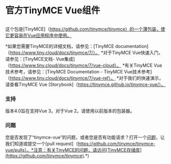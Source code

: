# 官方TinyMCE Vue组件

##

这个包是[TinyMCE]（https://github.com/tinymce/tinymce）的一个薄包装，使它更容易在Vue应用程序中使用。

*如果您需要TinyMCE的详细文档，请参见：[TinyMCE documentation]（https://www.tiny.cloud/docs/tinymce/7/）。
*对于TinyMCE Vue快速入门，请参见：[TinyMCE文档- Vue集成]（https://www.tiny.cloud/docs/tinymce/7/vue-cloud）。
*有关TinyMCE Vue技术参考，请参见：[TinyMCE Documentation - TinyMCE Vue技术参考]（https://www.tiny.cloud/docs/tinymce/7/vue-ref）。
*对于我们的快速演示，请查看TinyMCE Vue [Storybook]（https://tinymce.github.io/tinymce-vue/）。

### 支持

版本4.0旨在支持Vue 3。对于Vue 2。请使用以前版本的包装器。

### 问题

您是否发现了“tinymce-vue”的问题，或者您是否有功能请求？打开一个[问题](https://github.com/tinymce/tinymce-vue/issues)，让我们知道或提交一个[pull request]（https://github.com/tinymce/tinymce-vue/pulls）。*注意：有关TinyMCE的问题，请访问[TinyMCE存储库](https://github.com/tinymce/tinymce).*)
